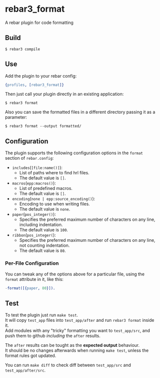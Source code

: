 # rebar3_format

A rebar plugin for code formatting

## Build

    $ rebar3 compile

## Use

Add the plugin to your rebar config:

```erlang
{profiles, [rebar3_format]}
```

Then just call your plugin directly in an existing application:

    $ rebar3 format

Also you can save the formatted files in a different directory passing it as a parameter:

    $ rebar3 format --output formatted/

## Configuration

The plugin supports the following configuration options in the `format` section of `rebar.config`:

* `includes`(`[file:name()]`):
    - List of paths where to find hrl files.
    - The default value is `[]`.
* `macros`(`epp:macros()`):
    - List of predefined macros.
    - The default value is `[]`.
* `encoding`(`none | epp:source_encoding()`):
    - Encoding to use when writing files.
    - The default value is `none`.
* `paper`(`pos_integer()`):
    - Specifies the preferred maximum number of characters on any line, including indentation.
    - The default value is `100`.
* `ribbon`(`pos_integer(`):
    - Specifies the preferred maximum number of characters on any line, not counting indentation.
    - The default value is `80`.

### Per-File Configuration

You can tweak any of the options above for a particular file, using the `format` attribute in it, like this:

```erlang
-format([{paper, 80}]).
```

## Test

To test the plugin just run `make test`.  
It will copy `test_app` files into `test_app/after` and run `rebar3 format` inside it.  
Add modules with any "tricky" formatting you want to `test_app/src`, and push them to github _including_ the `after` results.  

The `after` results can be tought as the **expected output** behaviour.  
It should be no changes afterwards when running `make test`, unless the format rules got updated.

You can run `make diff` to check diff between `test_app/src` and `test_app/after/src`.
